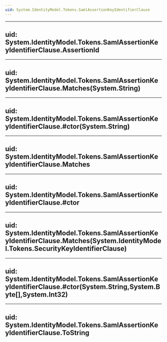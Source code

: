 ```yaml
---
uid: System.IdentityModel.Tokens.SamlAssertionKeyIdentifierClause
---
```


---
uid: System.IdentityModel.Tokens.SamlAssertionKeyIdentifierClause.AssertionId
---

---
uid: System.IdentityModel.Tokens.SamlAssertionKeyIdentifierClause.Matches(System.String)
---

---
uid: System.IdentityModel.Tokens.SamlAssertionKeyIdentifierClause.#ctor(System.String)
---

---
uid: System.IdentityModel.Tokens.SamlAssertionKeyIdentifierClause.Matches
---

---
uid: System.IdentityModel.Tokens.SamlAssertionKeyIdentifierClause.#ctor
---

---
uid: System.IdentityModel.Tokens.SamlAssertionKeyIdentifierClause.Matches(System.IdentityModel.Tokens.SecurityKeyIdentifierClause)
---

---
uid: System.IdentityModel.Tokens.SamlAssertionKeyIdentifierClause.#ctor(System.String,System.Byte[],System.Int32)
---

---
uid: System.IdentityModel.Tokens.SamlAssertionKeyIdentifierClause.ToString
---
